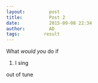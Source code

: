 ```yaml
---
layout:     	post
title:      	Post 2
date:       	2015-09-08 22:34
author:     	AD
tags:         result
---
```

What *would you* do if

 1. I sing

 out of tune